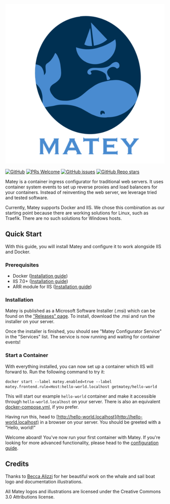 <p align="center"><img src="./matey-icon-round.png" alt="Matey"/></p>

[![GitHub](https://img.shields.io/github/license/getmatey/Matey)](https://github.com/getmatey/Matey/blob/master/LICENSE)
[![PRs Welcome](https://img.shields.io/badge/PRs-welcome-brightgreen.svg)](http://makeapullrequest.com)
[![GitHub issues](https://img.shields.io/github/issues/getmatey/Matey)](https://github.com/getmatey/Matey/issues)
[![GitHub Repo stars](https://img.shields.io/github/stars/getmatey/Matey?style=social)](https://github.com/getmatey/Matey/stargazers)

Matey is a container ingress configurator for traditional web servers. It uses container system events to set up reverse proxies and load balancers for your containers. Instead of reinventing the web server, we leverage tried and tested software.

Currently, Matey supports Docker and IIS. We chose this combination as our starting point because there are working solutions for Linux, such as Traefik. There are no such solutions for Windows hosts.

## Quick Start
With this guide, you will install Matey and configure it to work alongside IIS and Docker.

### Prerequisites
- Docker ([Installation guide](https://learn.microsoft.com/en-us/virtualization/windowscontainers/quick-start/set-up-environment?tabs=dockerce))
- IIS 7.0+ ([Installation guide](https://learn.microsoft.com/en-us/iis/web-hosting/web-server-for-shared-hosting/installing-the-web-server-role))
- ARR module for IIS ([Installation guide](https://learn.microsoft.com/en-us/iis/extensions/installing-application-request-routing-arr/install-application-request-routing))

### Installation
Matey is published as a Microsoft Software Installer (.msi) which can be found on the ["Releases" page](https://github.com/getmatey/Matey/releases/latest). To install, download the .msi and run the installer on your server.

Once the installer is finished, you should see "Matey Configurator Service" in the "Services" list. The service is now running and waiting for container events!

### Start a Container
With everything installed, you can now set up a container which IIS will forward to. Run the following command to try it:
```
docker start --label matey.enabled=true --label matey.frontend.rule=Host:hello-world.localhost getmatey/hello-world
```

This will start our example `hello-world` container and make it accessible through `hello-world.localhost` on your server.
There is also an equivalent [docker-compose.yml](./docker-compose.yml), if you prefer.

Having run this, head to [http://hello-world.localhost](http://hello-world.localhost) in a browser on your server. You should be greeted with a "Hello, world!"

Welcome aboard! You've now run your first container with Matey. If you're looking for more advanced functionality, please head to the [configuration guide](https://getmatey.github.io/).

## Credits
Thanks to [Becca Alizzi](https://alizziillustration.com/) for her beautiful work on the whale and sail boat logo and documentation illustrations.

All Matey logos and illustrations are licensed under the Creative Commons 3.0 Attributions license.